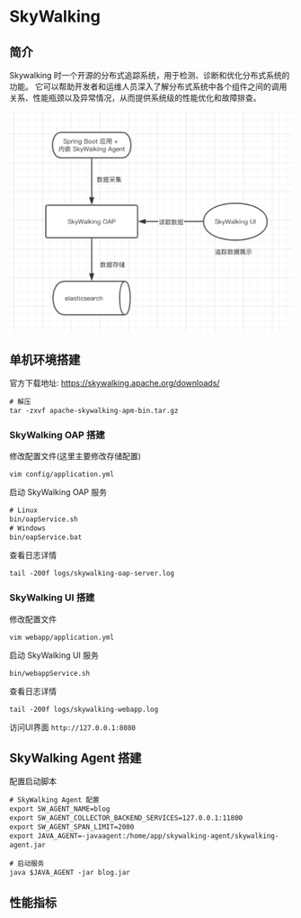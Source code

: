 # SkyWalking

## 简介
Skywalking 时一个开源的分布式追踪系统，用于检测、诊断和优化分布式系统的功能。
它可以帮助开发者和运维人员深入了解分布式系统中各个组件之间的调用关系、性能瓶颈以及异常情况，从而提供系统级的性能优化和故障排查。

![架构](./imgs/SkyWalking.jpg)


## 单机环境搭建

官方下载地址: https://skywalking.apache.org/downloads/

```shell
# 解压
tar -zxvf apache-skywalking-apm-bin.tar.gz
```

### SkyWalking OAP 搭建

修改配置文件(这里主要修改存储配置)  
```shell
vim config/application.yml
```

启动 SkyWalking OAP 服务
```shell
# Linux
bin/oapService.sh
# Windows
bin/oapService.bat
```

查看日志详情
```shell
tail -200f logs/skywalking-oap-server.log
```

### SkyWalking UI 搭建

修改配置文件  
```shell
vim webapp/application.yml
```

启动 SkyWalking UI 服务
```shell
bin/webappService.sh
```

查看日志详情
```shell
tail -200f logs/skywalking-webapp.log
```

访问UI界面  `http://127.0.0.1:8080`


## SkyWalking Agent 搭建

配置启动脚本
```shell
# SkyWalking Agent 配置
export SW_AGENT_NAME=blog
export SW_AGENT_COLLECTOR_BACKEND_SERVICES=127.0.0.1:11800
export SW_AGENT_SPAN_LIMIT=2000
export JAVA_AGENT=-javaagent:/home/app/skywalking-agent/skywalking-agent.jar

# 启动服务
java $JAVA_AGENT -jar blog.jar
```

## 性能指标
